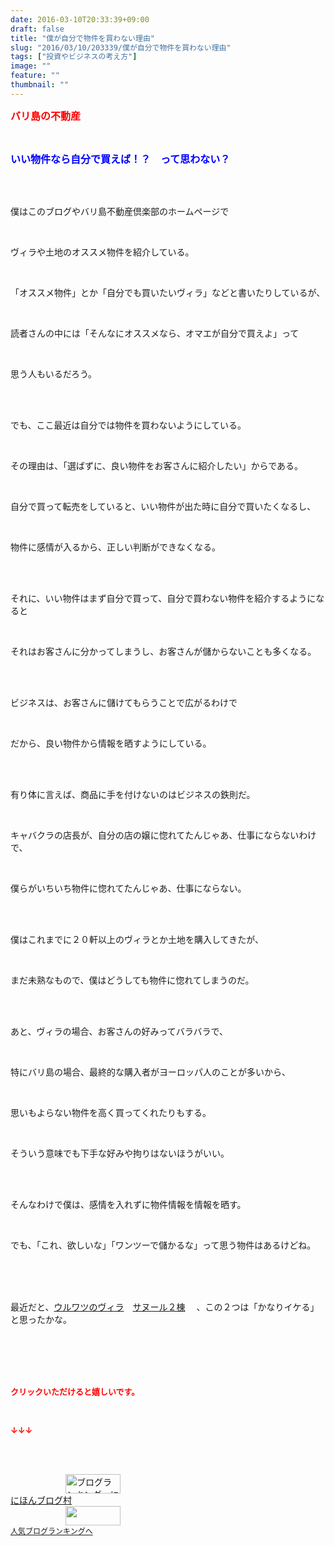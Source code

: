 ```yaml
---
date: 2016-03-10T20:33:39+09:00
draft: false
title: "僕が自分で物件を買わない理由"
slug: "2016/03/10/203339/僕が自分で物件を買わない理由"
tags: ["投資やビジネスの考え方"]
image: ""
feature: ""
thumbnail: ""
---
```

<p><font color="#ff0000" size="3"><strong>バリ島の不動産</strong></font></p><br/><p><font color="#0000ff" size="3"><strong>いい物件なら自分で買えば！？　って思わない？</strong></font></p><br/><br/><p>僕はこのブログやバリ島不動産倶楽部のホームページで</p><br/><p>ヴィラや土地のオススメ物件を紹介している。</p><br/><p>「オススメ物件」とか「自分でも買いたいヴィラ」などと書いたりしているが、</p><br/><p>読者さんの中には「そんなにオススメなら、オマエが自分で買えよ」って</p><br/><p>思う人もいるだろう。</p><br/><br/><p>でも、ここ最近は自分では物件を買わないようにしている。</p><br/><p>その理由は、「選ばずに、良い物件をお客さんに紹介したい」からである。</p><br/><p>自分で買って転売をしていると、いい物件が出た時に自分で買いたくなるし、</p><br/><p>物件に感情が入るから、正しい判断ができなくなる。</p><br/><br/><p>それに、いい物件はまず自分で買って、自分で買わない物件を紹介するようになると</p><br/><p>それはお客さんに分かってしまうし、お客さんが儲からないことも多くなる。</p><br/><br/><p>ビジネスは、お客さんに儲けてもらうことで広がるわけで</p><br/><p>だから、良い物件から情報を晒すようにしている。</p><br/><br/><p>有り体に言えば、商品に手を付けないのはビジネスの鉄則だ。</p><br/><p>キャバクラの店長が、自分の店の嬢に惚れてたんじゃあ、仕事にならないわけで、</p><br/><p>僕らがいちいち物件に惚れてたんじゃあ、仕事にならない。</p><br/><br/><p>僕はこれまでに２０軒以上のヴィラとか土地を購入してきたが、</p><br/><p>まだ未熟なもので、僕はどうしても物件に惚れてしまうのだ。</p><br/><br/><p>あと、ヴィラの場合、お客さんの好みってバラバラで、</p><br/><p>特にバリ島の場合、最終的な購入者がヨーロッパ人のことが多いから、</p><br/><p>思いもよらない物件を高く買ってくれたりもする。</p><br/><p>そういう意味でも下手な好みや拘りはないほうがいい。</p><br/><br/><p>そんなわけで僕は、感情を入れずに物件情報を情報を晒す。</p><br/><p>でも、「これ、欲しいな」「ワンツーで儲かるな」って思う物件はあるけどね。</p><br/><br/><br/><p>最近だと、<a href="?p=3070" target="_blank">ウルワツのヴィラ</a>　<a href="?p=3097" target="_blank">サヌール２棟</a> 　、この２つは「かなりイケる」と思ったかな。</p><br/><br/><br/><br/><p><font color="#ff0000" size="2"><strong>クリックいただけると嬉しいです。<br/></strong></font></p><br/><p><font color="#ff0000" size="2"><strong>↓↓↓</strong></font></p><br/><p><br/><a href="ranking.html" target="_blank"><img border="0" alt="ブログランキング・にほんブログ村へ" src="data:image/svg+xml;charset=utf-8,%3Csvg%20xmlns%3D%22http%3A%2F%2Fwww.w3.org%2F2000%2Fsvg%22%20title%3D%22Placeholder%20for%20Images%22%20role%3D%22presentation%22%20viewBox%3D%220%200%2088%2031%22%20%2F%3E" width="88" height="31" data-src="https://img-proxy.blog-video.jp/images?url=http%3A%2F%2Fwww.blogmura.com%2Fimg%2Fwww88_31.gif" style="aspect-ratio: auto 88 / 31;"/><noscript><img border="0" alt="ブログランキング・にほんブログ村へ" src="https://img-proxy.blog-video.jp/images?url=http%3A%2F%2Fwww.blogmura.com%2Fimg%2Fwww88_31.gif" width="88" height="31"></noscript></a><br/> <a href="ranking.html" target="_blank">にほんブログ村</a><br/><a title="人気ブログランキングへ" href="link.php?1804582"><img border="0" src="data:image/svg+xml;charset=utf-8,%3Csvg%20xmlns%3D%22http%3A%2F%2Fwww.w3.org%2F2000%2Fsvg%22%20title%3D%22Placeholder%20for%20Images%22%20role%3D%22presentation%22%20viewBox%3D%220%200%2088%2031%22%20%2F%3E" width="88" height="31" data-src="https://blog.with2.net/img/banner/banner_22.gif" style="aspect-ratio: auto 88 / 31;"/><noscript><img border="0" src="https://blog.with2.net/img/banner/banner_22.gif" width="88" height="31"></noscript></a><br/> <a style="FONT-SIZE: 12px" href="link.php?1804582">人気ブログランキングへ</a><br/> </p>

